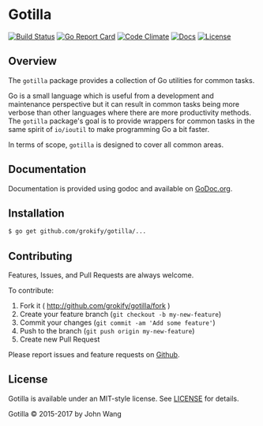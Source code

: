 Gotilla
=======

[![Build Status][build-status-svg]][build-status-link]
[![Go Report Card][goreport-svg]][goreport-link]
[![Code Climate][codeclimate-status-svg]][codeclimate-status-link]
[![Docs][docs-godoc-svg]][docs-godoc-link]
[![License][license-svg]][license-link]

## Overview

The `gotilla` package provides a collection of Go utilities for common tasks.

Go is a small language which is useful from a development and maintenance
perspective but it can result in common tasks being more verbose than other 
languages where there are more productivity methods. The `gotilla` package's
goal is to provide wrappers for common tasks in the same spirit of `io/ioutil`
to make programming Go a bit faster.

In terms of scope, `gotilla` is designed to cover all common areas.

## Documentation

Documentation is provided using godoc and available on [GoDoc.org](https://godoc.org/github.com/grokify/gotilla).

## Installation

```bash
$ go get github.com/grokify/gotilla/...
```

## Contributing

Features, Issues, and Pull Requests are always welcome.

To contribute:

1. Fork it ( http://github.com/grokify/gotilla/fork )
2. Create your feature branch (`git checkout -b my-new-feature`)
3. Commit your changes (`git commit -am 'Add some feature'`)
4. Push to the branch (`git push origin my-new-feature`)
5. Create new Pull Request

Please report issues and feature requests on [Github](https://github.com/grokify/gotilla).

## License

Gotilla is available under an MIT-style license. See [LICENSE](LICENSE) for details.

Gotilla &copy; 2015-2017 by John Wang

 [build-status-svg]: https://api.travis-ci.org/grokify/gotilla.svg?branch=master
 [build-status-link]: https://travis-ci.org/grokify/gotilla
 [goreport-svg]: https://goreportcard.com/badge/github.com/grokify/gotilla
 [goreport-link]: https://goreportcard.com/report/github.com/grokify/gotilla
 [codeclimate-status-svg]: https://codeclimate.com/github/grokify/gotilla/badges/gpa.svg
 [codeclimate-status-link]: https://codeclimate.com/github/grokify/gotilla
 [docs-godoc-svg]: https://img.shields.io/badge/docs-godoc-blue.svg
 [docs-godoc-link]: https://godoc.org/github.com/grokify/gotilla
 [license-svg]: https://img.shields.io/badge/license-MIT-blue.svg
 [license-link]: https://github.com/grokify/gotilla/blob/master/LICENSE
